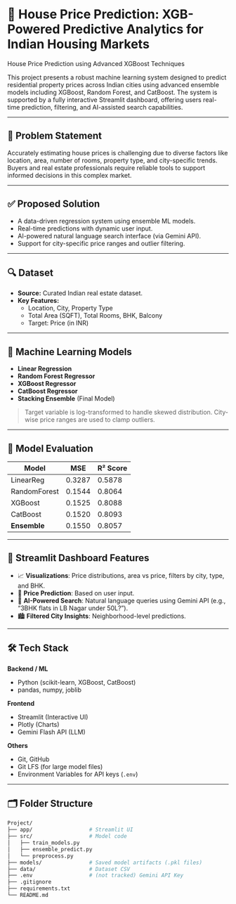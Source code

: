 # 🏡 House Price Prediction: XGB-Powered Predictive Analytics for Indian Housing Markets
House Price Prediction using Advanced XGBoost Techniques 


This project presents a robust machine learning system designed to predict residential property prices across Indian cities using advanced ensemble models including XGBoost, Random Forest, and CatBoost. The system is supported by a fully interactive Streamlit dashboard, offering users real-time prediction, filtering, and AI-assisted search capabilities.

---

## 📌 Problem Statement

Accurately estimating house prices is challenging due to diverse factors like location, area, number of rooms, property type, and city-specific trends. Buyers and real estate professionals require reliable tools to support informed decisions in this complex market.

---

## ✅ Proposed Solution

- A data-driven regression system using ensemble ML models.
- Real-time predictions with dynamic user input.
- AI-powered natural language search interface (via Gemini API).
- Support for city-specific price ranges and outlier filtering.

---

## 🔍 Dataset

- **Source:** Curated Indian real estate dataset.
- **Key Features:**
  - Location, City, Property Type
  - Total Area (SQFT), Total Rooms, BHK, Balcony
  - Target: Price (in INR)

---

## 🧠 Machine Learning Models

- **Linear Regression**
- **Random Forest Regressor**
- **XGBoost Regressor**
- **CatBoost Regressor**
- **Stacking Ensemble** (Final Model)

> Target variable is log-transformed to handle skewed distribution. City-wise price ranges are used to clamp outliers.

---

## 🧪 Model Evaluation

| Model        | MSE       | R² Score |
|--------------|-----------|----------|
| LinearReg    | 0.3287    | 0.5878   |
| RandomForest | 0.1544    | 0.8064   |
| XGBoost      | 0.1525    | 0.8088   |
| CatBoost     | 0.1520    | 0.8093   |
| **Ensemble** | 0.1550    | 0.8057   |

---

## 🚀 Streamlit Dashboard Features

- 📈 **Visualizations**: Price distributions, area vs price, filters by city, type, and BHK.
- 🔮 **Price Prediction**: Based on user input.
- 🤖 **AI-Powered Search**: Natural language queries using Gemini API (e.g., “3BHK flats in LB Nagar under 50L?”).
- 🏙️ **Filtered City Insights**: Neighborhood-level predictions.

---

## 🛠️ Tech Stack

**Backend / ML**
- Python (scikit-learn, XGBoost, CatBoost)
- pandas, numpy, joblib

**Frontend**
- Streamlit (Interactive UI)
- Plotly (Charts)
- Gemini Flash API (LLM)

**Others**
- Git, GitHub
- Git LFS (for large model files)
- Environment Variables for API keys (`.env`)

---

## 🗂️ Folder Structure

```bash
Project/
├── app/                  # Streamlit UI
├── src/                  # Model code
│   ├── train_models.py
│   ├── ensemble_predict.py
│   └── preprocess.py
├── models/               # Saved model artifacts (.pkl files)
├── data/                 # Dataset CSV
├── .env                  # (not tracked) Gemini API Key
├── .gitignore
├── requirements.txt
└── README.md
```